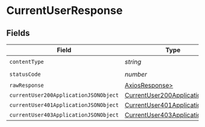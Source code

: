 # CurrentUserResponse


## Fields

| Field                                                                                     | Type                                                                                      | Required                                                                                  | Description                                                                               |
| ----------------------------------------------------------------------------------------- | ----------------------------------------------------------------------------------------- | ----------------------------------------------------------------------------------------- | ----------------------------------------------------------------------------------------- |
| `contentType`                                                                             | *string*                                                                                  | :heavy_check_mark:                                                                        | N/A                                                                                       |
| `statusCode`                                                                              | *number*                                                                                  | :heavy_check_mark:                                                                        | N/A                                                                                       |
| `rawResponse`                                                                             | [AxiosResponse>](https://axios-http.com/docs/res_schema)                                  | :heavy_minus_sign:                                                                        | N/A                                                                                       |
| `currentUser200ApplicationJSONObject`                                                     | [CurrentUser200ApplicationJSON](../../models/operations/currentuser200applicationjson.md) | :heavy_minus_sign:                                                                        | OK                                                                                        |
| `currentUser401ApplicationJSONObject`                                                     | [CurrentUser401ApplicationJSON](../../models/operations/currentuser401applicationjson.md) | :heavy_minus_sign:                                                                        | Unauthenticated                                                                           |
| `currentUser403ApplicationJSONObject`                                                     | [CurrentUser403ApplicationJSON](../../models/operations/currentuser403applicationjson.md) | :heavy_minus_sign:                                                                        | Forbidden                                                                                 |